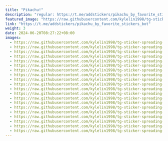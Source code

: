 ```yaml
---
title: "Pikachu!"
description: "regular: https://t.me/addstickers/pikachu_by_favorite_stickers_bot"
featured_image: "https://raw.githubusercontent.com/kylelin1998/tg-sticker-spreading-worldwide-images/main/img/8f58c4ff-e856-4cc1-82b1-450e1505c80c.jpg"
link: "https://t.me/addstickers/pikachu_by_favorite_stickers_bot"
weight: 3
date: 2024-06-20T08:27:22+08:00
images:
  - https://raw.githubusercontent.com/kylelin1998/tg-sticker-spreading-worldwide-images/main/img/8f58c4ff-e856-4cc1-82b1-450e1505c80c.jpg
  - https://raw.githubusercontent.com/kylelin1998/tg-sticker-spreading-worldwide-images/main/img/01565e7a-44f9-4e14-8eb0-4c85b972c9d9.jpg
  - https://raw.githubusercontent.com/kylelin1998/tg-sticker-spreading-worldwide-images/main/img/0eb816d0-bfcb-422e-be91-8b67d67e0e3d.jpg
  - https://raw.githubusercontent.com/kylelin1998/tg-sticker-spreading-worldwide-images/main/img/53ae4e47-bd18-497c-a2f2-863943e2d8c7.jpg
  - https://raw.githubusercontent.com/kylelin1998/tg-sticker-spreading-worldwide-images/main/img/a86b2277-9bd5-4a05-ae71-52deb5c70864.jpg
  - https://raw.githubusercontent.com/kylelin1998/tg-sticker-spreading-worldwide-images/main/img/d51c47d8-4a18-438d-a8ab-60ba267c37dd.jpg
  - https://raw.githubusercontent.com/kylelin1998/tg-sticker-spreading-worldwide-images/main/img/a2d71b8b-77a1-4e30-b821-f8b62dd4b6bd.jpg
  - https://raw.githubusercontent.com/kylelin1998/tg-sticker-spreading-worldwide-images/main/img/52c94fdc-ae4e-4aac-aec1-5be0fdfbecaf.jpg
  - https://raw.githubusercontent.com/kylelin1998/tg-sticker-spreading-worldwide-images/main/img/e57de794-2366-4873-bcfa-7795209c5854.jpg
  - https://raw.githubusercontent.com/kylelin1998/tg-sticker-spreading-worldwide-images/main/img/40358571-14d5-4eca-8ff7-66901b5dfbb2.jpg
  - https://raw.githubusercontent.com/kylelin1998/tg-sticker-spreading-worldwide-images/main/img/77960f4f-203a-4fac-9a4d-fa9691790b77.jpg
  - https://raw.githubusercontent.com/kylelin1998/tg-sticker-spreading-worldwide-images/main/img/2a22d9f7-07ba-4517-ab0f-4dc42ca87c78.jpg
  - https://raw.githubusercontent.com/kylelin1998/tg-sticker-spreading-worldwide-images/main/img/dfa6d05b-abef-4b2a-96c3-a8613d8e2eb2.jpg
  - https://raw.githubusercontent.com/kylelin1998/tg-sticker-spreading-worldwide-images/main/img/580cf038-d065-478f-b510-ad16a7e2325d.jpg
  - https://raw.githubusercontent.com/kylelin1998/tg-sticker-spreading-worldwide-images/main/img/d180c674-3b07-4164-893d-24cdab0b837c.jpg
  - https://raw.githubusercontent.com/kylelin1998/tg-sticker-spreading-worldwide-images/main/img/0d7e693d-8067-45c2-b4ab-3bb27c8dd10a.jpg
  - https://raw.githubusercontent.com/kylelin1998/tg-sticker-spreading-worldwide-images/main/img/96afe4e1-a851-4ed5-bdfa-728a5bd71b24.jpg
  - https://raw.githubusercontent.com/kylelin1998/tg-sticker-spreading-worldwide-images/main/img/296de089-914d-486c-8b3e-83613e3d7e53.jpg
  - https://raw.githubusercontent.com/kylelin1998/tg-sticker-spreading-worldwide-images/main/img/de4f75c0-29ef-4e14-949f-ba1d9cbb219d.jpg
  - https://raw.githubusercontent.com/kylelin1998/tg-sticker-spreading-worldwide-images/main/img/2b978de6-96d7-4696-ba05-aec34649ef14.jpg
---
```

